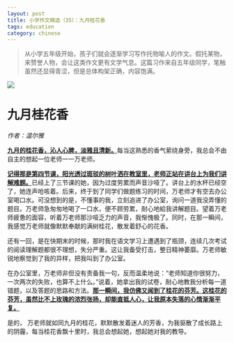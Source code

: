 ```yaml
---
layout: post
title: 小学作文精选（35）：九月桂花香
tags: education
category: chinese
---
```


> 从小学五年级开始，孩子们就会逐渐学习写作托物喻人的作文。假托某物，来赞誉人物，会让这类作文更有文学气息。这篇习作来自五年级同学，笔触虽然还显得青涩，但是总体构架正确，内容饱满。 

![](https://crsando.github.io/images/2025-02-03/export_v7qnra.png)

# 九月桂花香

*作者：温尔雅*

<u>**九月的桂花香，沁人心脾，淡雅且清新。**</u>每当这熟悉的香气萦绕身旁，我总会不由自主的想起一位老师一一万老师。

<u>**记得那是第四节课，阳光透过斑驳的树叶洒在教室里，老师正站在讲台上为我们讲解难题。**</u>已经上了三节课的她，因为过度劳累而声音沙哑了。讲台上的水杯已经空了，她连声呛咳着。后来，终于到了同学们做题练习的时间，万老师才有空去办公室喝口水。可没想到的是，不懂事的我，立刻追进了办公室，询问一道我没弄懂的题目。万老师急匆匆地喝了一口水，便不顾劳累，耐心地給我讲解题目。望着万老师疲惫的面容，听着万老师那沙哑乏力的声音，我惭愧极了。同时，在那一瞬间，我感觉万老师就像默默奉献的满树桂花，散发着舒心的花香。

还有一回，是在快期末的时候，那时我在语文学习上遭遇到了瓶颈，连续几次考试的阅读理解题都很不理想，失分严重。这让我备受打击，整日精神萎靡。万老师敏锐地察觉到了我的异样，把我叫到了办公室。

在办公室里，万老师非但没有责备我一句，反而温柔地说：“老师知道你很努力，一次两次的失败，也算不上什么。”说着，她拿出我的试卷，耐心地教我分析每一道错题，以及答题的思路和方法。<u>**那一瞬间，我仿佛又闻到了桂花的芬芳。这桂花的芬芳，虽然比不上玫瑰的浓烈张扬，却能直抵人心，让我原本失落的心情渐渐平复。**</u>

是的， 万老师就如同九月的桂花，默默散发着迷人的芳香，为我驱散了成长路上的阴霾，每当桂花香飘十里时，我总会想起她，想起她对我的教导。